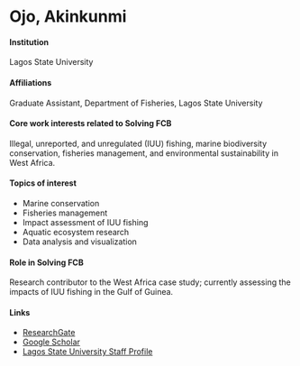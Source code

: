 # Ojo, Akinkunmi

#### Institution

Lagos State University

#### Affiliations

Graduate Assistant, Department of Fisheries, Lagos State University

#### Core work interests related to Solving FCB

Illegal, unreported, and unregulated (IUU) fishing, marine biodiversity conservation, fisheries management, and environmental sustainability in West Africa.

#### Topics of interest

* Marine conservation
* Fisheries management
* Impact assessment of IUU fishing
* Aquatic ecosystem research
* Data analysis and visualization

#### Role in Solving FCB

Research contributor to the West Africa case study; currently assessing the impacts of IUU fishing in the Gulf of Guinea.

#### Links

* [ResearchGate](https://www.researchgate.net/profile/Akinkunmi-Ojo)
* [Google Scholar](https://scholar.google.com/citations?user=iU8lA9MAAAAJ)
* [Lagos State University Staff Profile](https://science.lasu.edu.ng/home/staff_profile_view.php?staff_id=akinkunmi.ojo@lasu.edu.ng)
